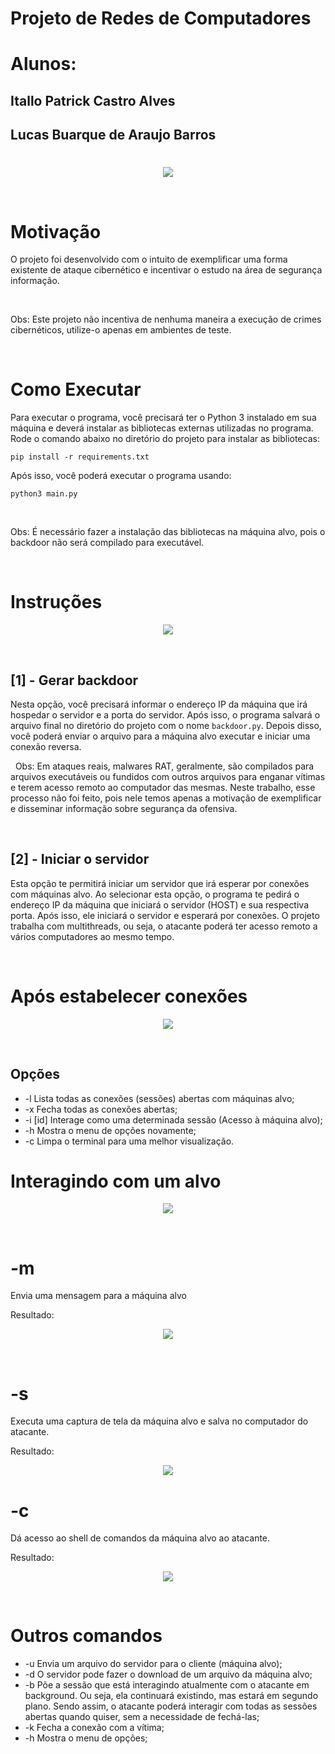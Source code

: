 # Projeto de Redes de Computadores

# Alunos: 
## Itallo Patrick Castro Alves
## Lucas Buarque de Araujo Barros
#

<p align="center">
    <img src="./assets/spy.png">
</p>

&nbsp;

# Motivação

O projeto foi desenvolvido com o intuito de exemplificar uma forma existente de ataque cibernético e incentivar o estudo na área de segurança informação.

&nbsp;

Obs: Este projeto não incentiva de nenhuma maneira a execução de crimes cibernéticos, utilize-o apenas em ambientes de teste.

&nbsp;

# Como Executar
Para executar o programa, você precisará ter o Python 3 instalado em sua máquina e deverá instalar as bibliotecas externas utilizadas no programa.
Rode o comando abaixo no diretório do projeto para instalar as bibliotecas:

```shellscript
pip install -r requirements.txt
```

Após isso, você poderá executar o programa usando:
```shellscript
python3 main.py
```
&nbsp;

Obs: É necessário fazer a instalação das bibliotecas na máquina alvo, pois o backdoor não será compilado para executável.

&nbsp;

# Instruções

<p align="center">
    <img src="./assets/main-menu.png">
</p>

&nbsp;

## [1] - Gerar backdoor
Nesta opção, você precisará informar o endereço IP da máquina que irá hospedar o servidor e a porta do servidor. Após isso, o programa salvará o arquivo final no diretório do projeto com o nome `backdoor.py`. Depois disso, você poderá enviar o arquivo para a máquina alvo executar e iniciar uma conexão reversa.

&nbsp;
Obs: Em ataques reais, malwares RAT, geralmente, são compilados para arquivos executáveis ou fundidos com outros arquivos para enganar vítimas e terem acesso remoto ao computador das mesmas. Neste trabalho, esse processo não foi feito, pois nele temos apenas a motivação de exemplificar e disseminar informação sobre segurança da ofensiva.

&nbsp;

## [2] - Iniciar o servidor
Esta opção te permitirá iniciar um servidor que irá esperar por conexões com máquinas alvo. Ao selecionar esta opção, o programa te pedirá o endereço IP da máquina que iniciará o servidor (HOST) e sua respectiva porta. Após isso, ele iniciará o servidor e esperará por conexões. O projeto trabalha com multithreads, ou seja, o atacante poderá ter acesso remoto a vários computadores ao mesmo tempo.

&nbsp;

# Após estabelecer conexões
<p align="center"> 
    <img src="./assets/handlermenu.png">
</p>

&nbsp;

## Opções

* -l Lista todas as conexões (sessões) abertas com máquinas alvo;
* -x Fecha todas as conexões abertas;
* -i [id] Interage como uma determinada sessão (Acesso à máquina alvo);
* -h Mostra o menu de opções novamente;
* -c Limpa o terminal para uma melhor visualização.

# Interagindo com um alvo
<p align="center"> 
    <img src="./assets/victmmenu.png">
</p>

&nbsp;

# -m
Envia uma mensagem para a máquina alvo

Resultado:
<p align="center">
    <img src="./assets/message.png">
</p>

&nbsp;

# -s
Executa uma captura de tela da máquina alvo e salva no computador do atacante.

Resultado:
<p align="center">
    <img src="./assets/screenshot.png">
</p>

# -c 
Dá acesso ao shell de comandos da máquina alvo ao atacante.

Resultado:
<p align="center">
    <img src="./assets/shell.png">
</p>

&nbsp;

# Outros comandos

* -u Envia um arquivo do servidor para o cliente (máquina alvo);
* -d O servidor pode fazer o download de um arquivo da máquina alvo;
* -b Põe a sessão que está interagindo atualmente com o atacante em background. Ou seja, ela continuará existindo, mas estará em segundo plano. Sendo assim, o atacante poderá interagir com todas as sessões abertas quando quiser, sem a necessidade de fechá-las;
* -k Fecha a conexão com a vítima;
* -h Mostra o menu de opções;